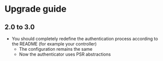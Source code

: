 # Upgrade guide

## 2.0 to 3.0
- You should completely redefine the authentication process according to the README (for example your controller)
  - The configuration remains the same
  - Now the authenticator uses PSR abstractions
